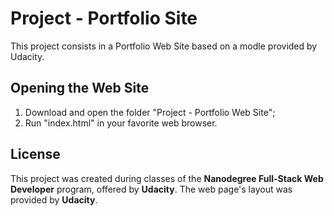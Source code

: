 # Project - Portfolio Site

This project consists in a Portfolio Web Site based on a modle provided by Udacity.

## Opening the Web Site

1. Download and open the folder "Project - Portfolio Web Site";
2. Run "index.html" in your favorite web browser.

## License

This project was created during classes of the **Nanodegree Full-Stack Web Developer** program, offered by **Udacity**. The web page's layout was provided by **Udacity**.
